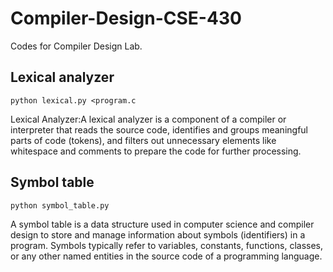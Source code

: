# Compiler-Design-CSE-430
Codes for Compiler Design Lab.

## Lexical analyzer
```
python lexical.py <program.c
```
Lexical Analyzer:A lexical analyzer is a component of a compiler or interpreter that reads the source code, identifies and groups meaningful parts of code (tokens), 
and filters out unnecessary elements like whitespace and comments to prepare the code for further processing.


## Symbol table

```
python symbol_table.py
```
A symbol table is a data structure used in computer science and compiler design to store and manage information about symbols (identifiers) in a program. Symbols typically refer to variables, constants, functions, classes, or any other named entities in the source code of a programming language.
